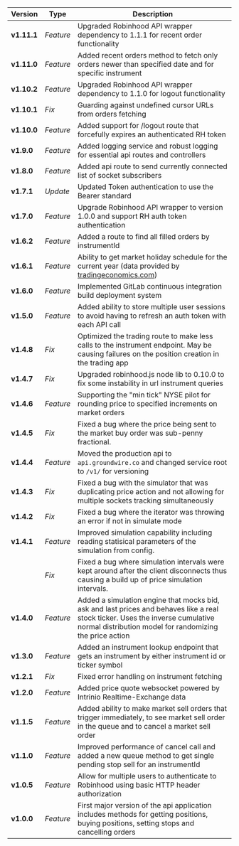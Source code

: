 | Version                          | Type         | Description                                                       |
| -------------------------------- | -------------| ----------------------------------------------------------------- |
| **v1.11.1**                      | *Feature*    | Upgraded Robinhood API wrapper dependency to 1.1.1 for recent order functionality |
| **v1.11.0**                      | *Feature*    | Added recent orders method to fetch only orders newer than specified date and for specific instrument |
| **v1.10.2**                      | *Feature*    | Upgraded Robinhood API wrapper dependency to 1.1.0 for logout functionality |
| **v1.10.1**                      | *Fix*        | Guarding against undefined cursor URLs from orders fetching |
| **v1.10.0**                      | *Feature*    | Added support for /logout route that forcefully expires an authenticated RH token |
| **v1.9.0**                       | *Feature*    | Added logging service and robust logging for essential api routes and controllers |
| **v1.8.0**                       | *Feature*    | Added api route to send currently connected list of socket subscribers |
| **v1.7.1**                       | *Update*     | Updated Token authentication to use the Bearer standard           |
| **v1.7.0**                       | *Feature*    | Upgrade Robinhood API wrapper to version 1.0.0 and support RH auth token authentication |
| **v1.6.2**                       | *Feature*    | Added a route to find all filled orders by instrumentId           |
| **v1.6.1**                       | *Feature*    | Ability to get market holiday schedule for the current year (data provided by [tradingeconomics.com](https://tradingeconomics.com)) |
| **v1.6.0**                       | *Feature*    | Implemented GitLab continuous integration build deployment system |
| **v1.5.0**                       | *Feature*    | Added ability to store multiple user sessions to avoid having to refresh an auth token with each API call |
| **v1.4.8**                       | *Fix*        | Optimized the trading route to make less calls to the instrument endpoint.  May be causing failures on the position creation in the trading app |
| **v1.4.7**                       | *Fix*        | Upgraded robinhood.js node lib to 0.10.0 to fix some instability in url instrument queries |
| **v1.4.6**                       | *Feature*    | Supporting the "min tick" NYSE pilot for rounding price to specified increments on market orders |
| **v1.4.5**                       | *Fix*        | Fixed a bug where the price being sent to the market buy order was sub-penny fractional. |
| **v1.4.4**                       | *Feature*    | Moved the production api to `api.groundwire.co` and changed service root to `/v1/` for versioning |
| **v1.4.3**                       | *Fix*        | Fixed a bug with the simulator that was duplicating price action and not allowing for multiple sockets tracking simultaneously |
| **v1.4.2**                       | *Fix*        | Fixed a bug where the iterator was throwing an error if not in simulate mode |
| **v1.4.1**                       | *Feature*    | Improved simulation capability including reading statisical parameters of the simulation from config. |
|                                  | *Fix*        | Fixed a bug where simulation intervals were kept around after the client disconnects thus causing a build up of price simulation intervals. |
| **v1.4.0**                       | *Feature*    | Added a simulation engine that mocks bid, ask and last prices and behaves like a real stock ticker.  Uses the inverse cumulative normal distribution model for randomizing the price action |
| **v1.3.0**                       | *Feature*    | Added an instrument lookup endpoint that gets an instrument by either instrument id or ticker symbol |
| **v1.2.1**                       | *Fix*        | Fixed error handling on instrument fetching |
| **v1.2.0**                       | *Feature*    | Added price quote websocket powered by Intrinio Realtime-Exchange data |
| **v1.1.5**                       | *Feature*    | Added ability to make market sell orders that trigger immediately, to see market sell order in the queue and to cancel a market sell order |
| **v1.1.0**                       | *Feature*    | Improved performance of cancel call and added a new queue method to get single pending stop sell for an instrumentId |
| **v1.0.5**                       | *Feature*    | Allow for multiple users to authenticate to Robinhood using basic HTTP header authorization |
| **v1.0.0**                       | *Feature*    | First major version of the api application includes methods for getting positions, buying positions, setting stops and cancelling orders |
